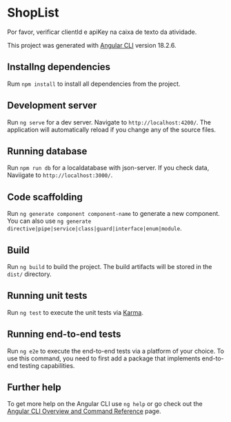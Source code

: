 # ShopList
Por favor, verificar clientId e apiKey na caixa de texto da atividade.

This project was generated with [Angular CLI](https://github.com/angular/angular-cli) version 18.2.6.

## Installng dependencies

Rum `npm install` to install all dependencies from the project.

## Development server

Run `ng serve` for a dev server. Navigate to `http://localhost:4200/`. The application will automatically reload if you change any of the source files.

## Running database

Run `npm run db` for a localdatabase with json-server. If you check data, Naviigate to `http://localhost:3000/`.

## Code scaffolding

Run `ng generate component component-name` to generate a new component. You can also use `ng generate directive|pipe|service|class|guard|interface|enum|module`.

## Build

Run `ng build` to build the project. The build artifacts will be stored in the `dist/` directory.

## Running unit tests

Run `ng test` to execute the unit tests via [Karma](https://karma-runner.github.io).

## Running end-to-end tests

Run `ng e2e` to execute the end-to-end tests via a platform of your choice. To use this command, you need to first add a package that implements end-to-end testing capabilities.

## Further help

To get more help on the Angular CLI use `ng help` or go check out the [Angular CLI Overview and Command Reference](https://angular.dev/tools/cli) page.
